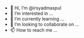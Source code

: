 - 👋 Hi, I’m @irsyadmaspul
- 👀 I’m interested in ...
- 🌱 I’m currently learning ...
- 💞️ I’m looking to collaborate on ...
- 📫 How to reach me ...

<!---
irsyadmaspul/irsyadmaspul is a ✨ special ✨ repository because its `README.md` (this file) appears on your GitHub profile.
You can click the Preview link to take a look at your changes.
--->
